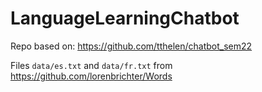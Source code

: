 # LanguageLearningChatbot

Repo based on: https://github.com/tthelen/chatbot_sem22

Files ```data/es.txt``` and ```data/fr.txt``` from https://github.com/lorenbrichter/Words
